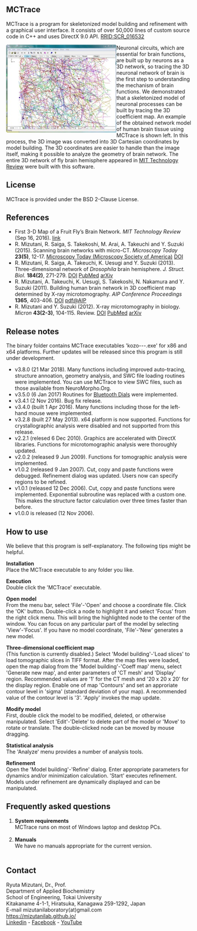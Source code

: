 ## MCTrace
MCTrace is a program for skeletonized model building and refinement with a graphical user interface. It consists of over 50,000 lines of custom source code in C++ and uses DirectX 9.0 API. 
<A href="https://scicrunch.org/scicrunch/Resources/record/nlx_144509-1/SCR_016532/resolver">RRID:SCR_016532</A>

<IMG alt=screenshot src="pics/rfview1.jpg" align=left>
Neuronal circuits, which are essential for brain functions, are built up by neurons as a 3D network, so tracing the 3D neuronal network of brain is the first step to understanding the mechanism of brain functions. We demonstrated that a skeletonized model of neuronal processes can be built by tracing the 3D coefficient map. An example of the obtained network model of human brain tissue using MCTrace is shown left. In this process, the 3D image was converted into 3D Cartesian coordinates by model building. The 3D coordinates are easier to handle than the image itself, making it possible to analyze the geometry of brain network. The entire 3D network of fly brain hemisphere appeared in <a href="https://www.technologyreview.com/s/602398/first-3-d-map-of-a-fruit-flys-brain-network/">MIT Technology Review</a> were built with this software.<BR clear=left>

## License
MCTrace is provided under the BSD 2-Clause License.

## References
<ul>
<li>First 3-D Map of a Fruit Fly’s Brain Network. <i>MIT Technology Review</i> (Sep 16, 2016). <a href="https://www.technologyreview.com/s/602398/first-3-d-map-of-a-fruit-flys-brain-network/">link</a>
<li>R. Mizutani, R. Saiga, S. Takekoshi, M. Arai, A. Takeuchi and Y. Suzuki (2015). Scanning brain networks with micro-CT. 
<i>Microscopy Today</i> <b>23(5)</b>, 12-17. 
<a href="http://www.microscopy-today.com/">Microscopy Today (Microscopy Society of America)</a>
<a href="http://dx.doi.org/10.1017/S1551929515000784">DOI</a>
</li>
<li>R. Mizutani, R. Saiga, A. Takeuchi, K. Uesugi and Y. Suzuki (2013). Three-dimensional network of <i>Drosophila</i> brain hemisphere. 
<i>J. Struct. Biol.</i> <b>184(2)</b>, 271-279.
<a href="http://dx.doi.org/10.1016/j.jsb.2013.08.012">DOI</a>
<a href="http://www.ncbi.nlm.nih.gov/pubmed/24012710">PubMed</a> 
<a href="http://arxiv.org/abs/1609.02261">arXiv</a> 
</li>
<li>R. Mizutani, A. Takeuchi, K. Uesugi, S. Takekoshi, N. Nakamura and Y. Suzuki (2011). Building human brain network in 3D coefficient map determined by X-ray microtomography. <i>AIP Conference Proceedings</i> <b>1365</b>, 403-406.
<a href="http://dx.doi.org/10.1063/1.3625388">DOI</a> 
<a href="http://link.aip.org/link/?APCPCS/1365/403/1">pdf@AIP</a> 
</li>

<li>R. Mizutani and Y. Suzuki (2012). X-ray microtomography in biology. <i>Micron</i> <b>43(2-3)</b>, 104-115. Review. <a href="http://dx.doi.org/10.1016/j.micron.2011.10.002">DOI</a> 
<a href="http://www.ncbi.nlm.nih.gov/pubmed/22036251">PubMed</a> 
<a href="https://arxiv.org/abs/1609.02263">arXiv</a> 
</li>
</ul>

## Release notes
The binary folder contains MCTrace executables 'kozo---.exe' for x86 and x64 platforms. Further updates will be released since this program is still under development.

<UL>
<li>v3.8.0 (21 Mar 2018). Many functions including improved auto-tracing, structure annoation, geometry analysis, and SWC file loading routines were implemented. You can use MCTrace to view SWC files, such as those available from NeuroMorpho.Org.</li>
<li>v3.5.0 (6 Jan 2017) Routines for <a href="https://github.com/mizutanilab/BluetoothDials">Bluetooth Dials</a> were implemented.</li>
<li>v3.4.1 (2 Nov 2016). Bug fix release.</li>
<li>v3.4.0 (built 1 Apr 2016). Many functions including those for the left-hand mouse were implemented.</li>
<li>v3.2.8 (built 27 May 2013). x64 platform is now supported. Functions for crystallographic analysis were disabled and not supported from this release.</li>
<li>v2.2.1 (relesed 6 Dec 2010). Graphics are accelerated with DirectX libraries. Functions for microtomographic analysis were thoroughly updated.</li>
<li>v2.0.2 (released 9 Jun 2009). Functions for tomographic analysis were implemented.</li>
<li>v1.0.2 (released 9 Jan 2007). Cut, copy and paste functions were debugged. Refinement dialog was updated. Users now can specify regions to be refined.</li>
<li>v1.0.1 (released 12 Dec 2006). Cut, copy and paste functions were implemented. Exponential subroutine was replaced with a custom one. This makes the structure factor calculation over three times faster than before.</li>
<li>v1.0.0 is released (12 Nov 2006).</li>
</UL>

## How to use
We believe that this program is self-explanatory. The following tips might be helpful.

<B>Installation</B>  
Place the MCTrace executable to any folder you like.

<B>Execution</B>  
Double click the 'MCTrace' executable.

<B>Open model</B>  
From the menu bar, select 'File'-'Open' and choose a coordinate file. Click the 'OK' button. Double-click a node to highlight it and select 'Focus' from the right click menu. This will bring the highlighted node to the center of the window. You can focus on any particular part of the model by selecting 'View'-'Focus'. If you have no model coordinate, 'File'-'New' generates a new model.

<B>Three-dimensional coefficient map</B>  
(This function is currently disabled.) Select 'Model building'-'Load slices' to load tomographic slices in TIFF format. After the map files were loaded, open the map dialog from the 'Model building'-'Coeff map' menu, select 'Generate new map', and enter parameters of 'CT mesh' and 'Display' region. Recommended values are '1' for the CT mesh and '20 x 20 x 20' for the display region. Enable one of map 'Contours' and set an approriate contour level in 'sigma' (standard deviation of your map). A recommended value of the contour level is '3'. 'Apply' invokes the map update.

<B>Modify model</B>  
First, double click the model to be modified, deleted, or otherwise manipulated. Select 'Edit'-'Delete' to delete part of the model or 'Move' to rotate or translate. The double-clicked node can be moved by mouse dragging.

<B>Statistical analysis</B>  
The 'Analyze' menu provides a number of analysis tools.

<B>Refinement</B>  
Open the 'Model building'-'Refine' dialog. Enter appropriate parameters for dynamics and/or minimization calculation. 'Start' executes refinement. Models under refinement are dynamically displayed and can be manipulated.

## Frequently asked questions
<OL>
  <LI><b>System requirements</b></LI>
    MCTrace runs on most of Windows laptop and desktop PCs.<BR><BR>
  <LI><b>Manuals</b></LI>
    We have no manuals appropriate for the current version.<BR><BR>
</OL>

## Contact
Ryuta Mizutani, Dr., Prof.  
Department of Applied Biochemistry  
School of Engineering, Tokai University  
Kitakaname 4-1-1, Hiratsuka, Kanagawa 259-1292, Japan  
E-mail mizutanilaboratory(at)gmail.com  
https://mizutanilab.github.io/<br>
<A href="http://www.linkedin.com/pub/ryuta-mizutani/79/832/115">Linkedin</A> - 
<A href="http://www.facebook.com/people/Ryuta-Mizutani/100005433369640">Facebook</A> - 
<A href="http://www.youtube.com/user/mizutaniLab">YouTube</A>
<BR>
